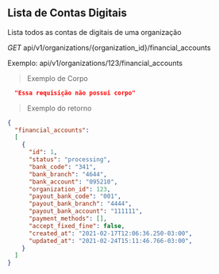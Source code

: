 ## Lista de Contas Digitais

Lista todos as contas de digitais de uma organização

<div class="api-endpoint">
  <div class="endpoint-data">
    <i class="label label-get">GET</i>
     api/v1/organizations/{organization_id}/financial_accounts
  </div>
</div>

Exemplo: api/v1/organizations/123/financial_accounts
> Exemplo de Corpo

```json
  "Essa requisição não possui corpo"
```

> Exemplo do retorno

```json
{
  "financial_accounts":
  [
    {
      "id": 1,
      "status": "processing",
      "bank_code": "341",
      "bank_branch": "4644",
      "bank_account": "095210",
      "organization_id": 123,
      "payout_bank_code": "001",
      "payout_bank_branch": "4444",
      "payout_bank_account": "111111",
      "payment_methods": [],
      "accept_fixed_fine": false,
      "created_at": "2021-02-17T12:06:36.250-03:00",
      "updated_at": "2021-02-24T15:11:46.766-03:00",
    }
  ]
}
```

